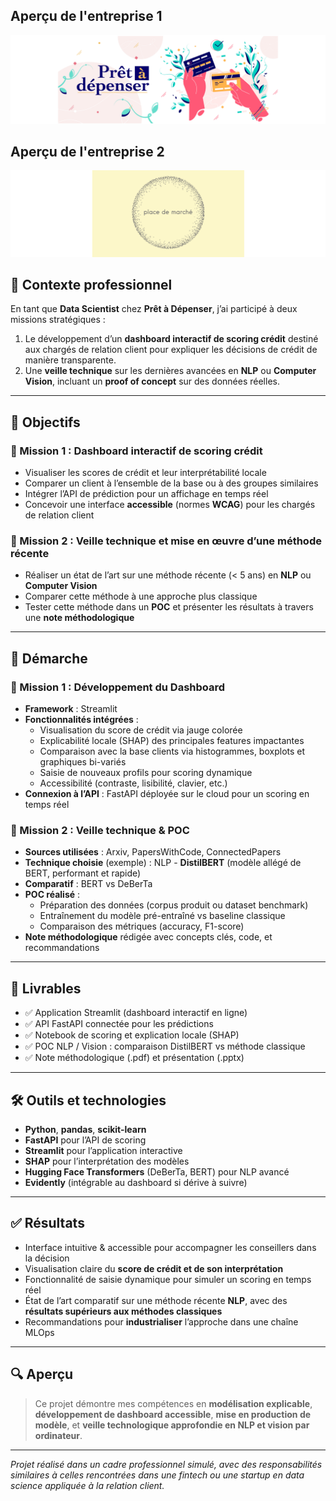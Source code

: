 ## Aperçu de l'entreprise 1

![Aperçu du site web](images/DS_projet7.PNG)

## Aperçu de l'entreprise 2

![Aperçu du site web](images/DS_projet6.PNG)

## 📌 Contexte professionnel

En tant que **Data Scientist** chez **Prêt à Dépenser**, j’ai participé à deux missions stratégiques :
1. Le développement d’un **dashboard interactif de scoring crédit** destiné aux chargés de relation client pour expliquer les décisions de crédit de manière transparente.
2. Une **veille technique** sur les dernières avancées en **NLP** ou **Computer Vision**, incluant un **proof of concept** sur des données réelles.

---

## 🎯 Objectifs

### 🎯 Mission 1 : Dashboard interactif de scoring crédit

- Visualiser les scores de crédit et leur interprétabilité locale
- Comparer un client à l’ensemble de la base ou à des groupes similaires
- Intégrer l’API de prédiction pour un affichage en temps réel
- Concevoir une interface **accessible** (normes **WCAG**) pour les chargés de relation client

### 🎯 Mission 2 : Veille technique et mise en œuvre d’une méthode récente

- Réaliser un état de l’art sur une méthode récente (< 5 ans) en **NLP** ou **Computer Vision**
- Comparer cette méthode à une approche plus classique
- Tester cette méthode dans un **POC** et présenter les résultats à travers une **note méthodologique**

---

## 🧩 Démarche

### 🔹 Mission 1 : Développement du Dashboard

- **Framework** : Streamlit
- **Fonctionnalités intégrées** :
  - Visualisation du score de crédit via jauge colorée
  - Explicabilité locale (SHAP) des principales features impactantes
  - Comparaison avec la base clients via histogrammes, boxplots et graphiques bi-variés
  - Saisie de nouveaux profils pour scoring dynamique
  - Accessibilité (contraste, lisibilité, clavier, etc.)
- **Connexion à l’API** : FastAPI déployée sur le cloud pour un scoring en temps réel

### 🔹 Mission 2 : Veille technique & POC

- **Sources utilisées** : Arxiv, PapersWithCode, ConnectedPapers
- **Technique choisie** (exemple) : NLP - **DistilBERT** (modèle allégé de BERT, performant et rapide)
- **Comparatif** : BERT vs DeBerTa
- **POC réalisé** :
  - Préparation des données (corpus produit ou dataset benchmark)
  - Entraînement du modèle pré-entraîné vs baseline classique
  - Comparaison des métriques (accuracy, F1-score)
- **Note méthodologique** rédigée avec concepts clés, code, et recommandations

---

## 📂 Livrables

- ✅ Application Streamlit (dashboard interactif en ligne)
- ✅ API FastAPI connectée pour les prédictions
- ✅ Notebook de scoring et explication locale (SHAP)
- ✅ POC NLP / Vision : comparaison DistilBERT vs méthode classique
- ✅ Note méthodologique (.pdf) et présentation (.pptx)

---

## 🛠️ Outils et technologies

- **Python**, **pandas**, **scikit-learn**
- **FastAPI** pour l’API de scoring
- **Streamlit** pour l’application interactive
- **SHAP** pour l’interprétation des modèles
- **Hugging Face Transformers** (DeBerTa, BERT) pour NLP avancé
- **Evidently** (intégrable au dashboard si dérive à suivre)

---

## ✅ Résultats

- Interface intuitive & accessible pour accompagner les conseillers dans la décision
- Visualisation claire du **score de crédit et de son interprétation**
- Fonctionnalité de saisie dynamique pour simuler un scoring en temps réel
- État de l’art comparatif sur une méthode récente **NLP**, avec des **résultats supérieurs aux méthodes classiques**
- Recommandations pour **industrialiser** l’approche dans une chaîne MLOps

---

## 🔍 Aperçu

> Ce projet démontre mes compétences en **modélisation explicable**, **développement de dashboard accessible**, **mise en production de modèle**, et **veille technologique approfondie en NLP et vision par ordinateur**.

---

*Projet réalisé dans un cadre professionnel simulé, avec des responsabilités similaires à celles rencontrées dans une fintech ou une startup en data science appliquée à la relation client.*
